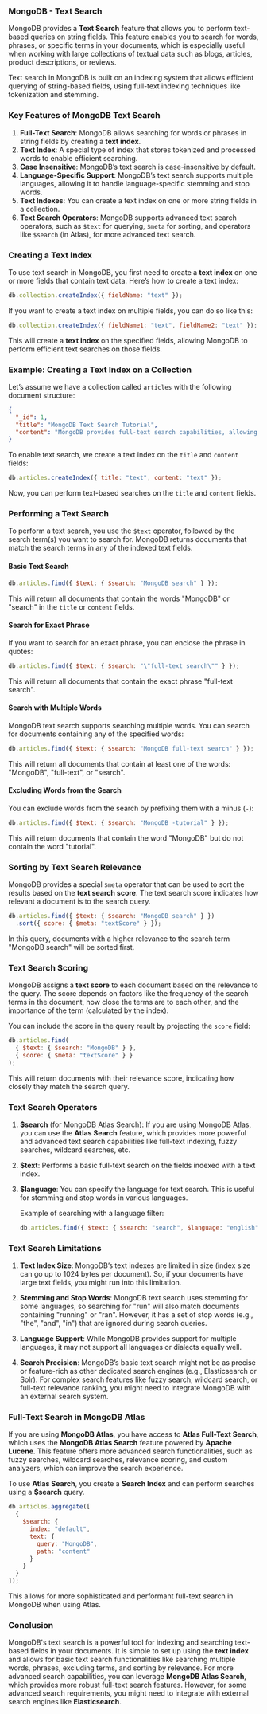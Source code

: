 ### **MongoDB - Text Search**

MongoDB provides a **Text Search** feature that allows you to perform text-based queries on string fields. This feature enables you to search for words, phrases, or specific terms in your documents, which is especially useful when working with large collections of textual data such as blogs, articles, product descriptions, or reviews.

Text search in MongoDB is built on an indexing system that allows efficient querying of string-based fields, using full-text indexing techniques like tokenization and stemming.

### **Key Features of MongoDB Text Search**

1. **Full-Text Search**: MongoDB allows searching for words or phrases in string fields by creating a **text index**.
2. **Text Index**: A special type of index that stores tokenized and processed words to enable efficient searching.
3. **Case Insensitive**: MongoDB’s text search is case-insensitive by default.
4. **Language-Specific Support**: MongoDB’s text search supports multiple languages, allowing it to handle language-specific stemming and stop words.
5. **Text Indexes**: You can create a text index on one or more string fields in a collection.
6. **Text Search Operators**: MongoDB supports advanced text search operators, such as `$text` for querying, `$meta` for sorting, and operators like `$search` (in Atlas), for more advanced text search.

### **Creating a Text Index**

To use text search in MongoDB, you first need to create a **text index** on one or more fields that contain text data. Here’s how to create a text index:

```js
db.collection.createIndex({ fieldName: "text" });
```

If you want to create a text index on multiple fields, you can do so like this:

```js
db.collection.createIndex({ fieldName1: "text", fieldName2: "text" });
```

This will create a **text index** on the specified fields, allowing MongoDB to perform efficient text searches on those fields.

### **Example: Creating a Text Index on a Collection**

Let’s assume we have a collection called `articles` with the following document structure:

```json
{
  "_id": 1,
  "title": "MongoDB Text Search Tutorial",
  "content": "MongoDB provides full-text search capabilities, allowing you to search text fields efficiently."
}
```

To enable text search, we create a text index on the `title` and `content` fields:

```js
db.articles.createIndex({ title: "text", content: "text" });
```

Now, you can perform text-based searches on the `title` and `content` fields.

### **Performing a Text Search**

To perform a text search, you use the `$text` operator, followed by the search term(s) you want to search for. MongoDB returns documents that match the search terms in any of the indexed text fields.

#### **Basic Text Search**

```js
db.articles.find({ $text: { $search: "MongoDB search" } });
```

This will return all documents that contain the words "MongoDB" or "search" in the `title` or `content` fields.

#### **Search for Exact Phrase**

If you want to search for an exact phrase, you can enclose the phrase in quotes:

```js
db.articles.find({ $text: { $search: "\"full-text search\"" } });
```

This will return all documents that contain the exact phrase "full-text search".

#### **Search with Multiple Words**

MongoDB text search supports searching multiple words. You can search for documents containing any of the specified words:

```js
db.articles.find({ $text: { $search: "MongoDB full-text search" } });
```

This will return all documents that contain at least one of the words: "MongoDB", "full-text", or "search".

#### **Excluding Words from the Search**

You can exclude words from the search by prefixing them with a minus (`-`):

```js
db.articles.find({ $text: { $search: "MongoDB -tutorial" } });
```

This will return documents that contain the word "MongoDB" but do not contain the word "tutorial".

### **Sorting by Text Search Relevance**

MongoDB provides a special `$meta` operator that can be used to sort the results based on the **text search score**. The text search score indicates how relevant a document is to the search query.

```js
db.articles.find({ $text: { $search: "MongoDB search" } })
  .sort({ score: { $meta: "textScore" } });
```

In this query, documents with a higher relevance to the search term "MongoDB search" will be sorted first.

### **Text Search Scoring**

MongoDB assigns a **text score** to each document based on the relevance to the query. The score depends on factors like the frequency of the search terms in the document, how close the terms are to each other, and the importance of the term (calculated by the index).

You can include the score in the query result by projecting the `score` field:

```js
db.articles.find(
  { $text: { $search: "MongoDB" } },
  { score: { $meta: "textScore" } }
);
```

This will return documents with their relevance score, indicating how closely they match the search query.

### **Text Search Operators**

1. **$search** (for MongoDB Atlas Search): If you are using MongoDB Atlas, you can use the **Atlas Search** feature, which provides more powerful and advanced text search capabilities like full-text indexing, fuzzy searches, wildcard searches, etc.
   
2. **$text**: Performs a basic full-text search on the fields indexed with a text index.
   
3. **$language**: You can specify the language for text search. This is useful for stemming and stop words in various languages.

   Example of searching with a language filter:
   ```js
   db.articles.find({ $text: { $search: "search", $language: "english" } });
   ```

### **Text Search Limitations**

1. **Text Index Size**: MongoDB’s text indexes are limited in size (index size can go up to 1024 bytes per document). So, if your documents have large text fields, you might run into this limitation.
   
2. **Stemming and Stop Words**: MongoDB text search uses stemming for some languages, so searching for "run" will also match documents containing "running" or "ran". However, it has a set of stop words (e.g., "the", "and", "in") that are ignored during search queries.
   
3. **Language Support**: While MongoDB provides support for multiple languages, it may not support all languages or dialects equally well.

4. **Search Precision**: MongoDB’s basic text search might not be as precise or feature-rich as other dedicated search engines (e.g., Elasticsearch or Solr). For complex search features like fuzzy search, wildcard search, or full-text relevance ranking, you might need to integrate MongoDB with an external search system.

### **Full-Text Search in MongoDB Atlas**

If you are using **MongoDB Atlas**, you have access to **Atlas Full-Text Search**, which uses the **MongoDB Atlas Search** feature powered by **Apache Lucene**. This feature offers more advanced search functionalities, such as fuzzy searches, wildcard searches, relevance scoring, and custom analyzers, which can improve the search experience.

To use **Atlas Search**, you create a **Search Index** and can perform searches using a **$search** query.

```js
db.articles.aggregate([
  {
    $search: {
      index: "default",
      text: {
        query: "MongoDB",
        path: "content"
      }
    }
  }
]);
```

This allows for more sophisticated and performant full-text search in MongoDB when using Atlas.

### **Conclusion**

MongoDB's text search is a powerful tool for indexing and searching text-based fields in your documents. It is simple to set up using the **text index** and allows for basic text search functionalities like searching multiple words, phrases, excluding terms, and sorting by relevance. For more advanced search capabilities, you can leverage **MongoDB Atlas Search**, which provides more robust full-text search features. However, for some advanced search requirements, you might need to integrate with external search engines like **Elasticsearch**.
